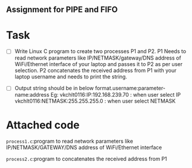 ## Assignment for PIPE and FIFO ##

# Task

* [ ] Write Linux C program to create two processes P1 and P2. P1 Needs to read network parameters like IP/NETMASK/gateway/DNS address of WiFi/Ethernet interface of your laptop and passes it to P2 as per user selection. P2 concatenates the received address from P1 with your laptop username and needs to print the string.

* [ ] Output string should be in below format.username:parameter-name:address 
      Eg: vkchlt0116:IP:192.168.239.70 : when user select IP
      vkchlt0116:NETMASK:255.255.255.0 : when user select NETMASK
# Attached code

``process1.c``:program to read network parameters like IP/NETMASK/GATEWAY/DNS address of WiFi/Ethernet interface

``process2.c``:program to concatenates the received address from P1
